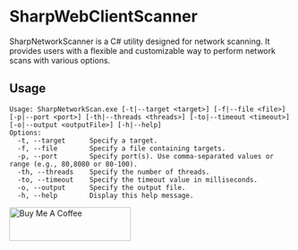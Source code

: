 # SharpWebClientScanner
SharpNetworkScanner is a C# utility designed for network scanning. It provides users with a flexible and customizable way to perform network scans with various options.
## Usage
```
Usage: SharpNetworkScan.exe [-t|--target <target>] [-f|--file <file>] [-p|--port <port>] [-th|--threads <threads>] [-to|--timeout <timeout>] [-o|--output <outputFile>] [-h|--help]
Options:
  -t, --target      Specify a target.
  -f, --file        Specify a file containing targets.
  -p, --port        Specify port(s). Use comma-separated values or range (e.g., 80,8080 or 80-100).
  -th, --threads    Specify the number of threads.
  -to, --timeout    Specify the timeout value in milliseconds.
  -o, --output      Specify the output file.
  -h, --help        Display this help message.
```

<a href="https://www.buymeacoffee.com/m0rd4vid" target="_blank"><img src="https://cdn.buymeacoffee.com/buttons/v2/default-yellow.png" alt="Buy Me A Coffee" style="height: 60px !important;width: 217px !important;" ></a>